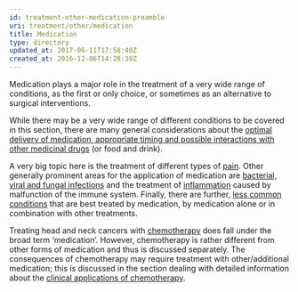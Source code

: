 ```yaml
---
id: treatment-other-medication-preamble
uri: treatment/other/medication
title: Medication
type: directory
updated_at: 2017-06-11T17:58:40Z
created_at: 2016-12-06T14:28:39Z
---
```


<p>Medication plays a major role in the treatment of a very wide
    range of conditions, as the first or only choice, or sometimes
    as an alternative to surgical interventions.</p>
<p>While there may be a very wide range of different conditions
    to be covered in this section, there are many general considerations
    about the <a href="/treatment/other/medication/delivery">optimal delivery of medication, appropriate timing and possible interactions with other medicinal drugs</a>    (or food and drink).</p>
<p>A very big topic here is the treatment of different types of
    <a href="/treatment/other/medication/pain">pain</a>. Other
    generally prominent areas for the application of medication
    are <a href="/treatment/other/medication/infection">bacterial, viral and fungal infections</a>    and the treatment of <a href="/treatment/other/medication/inflammation">inflammation</a>    caused by malfunction of the immune system. Finally, there
    are further, <a href="/treatment/other/medication/miscellaneous">less common conditions</a>    that are best treated by medication, by medication alone
    or in combination with other treatments.</p>
<p>Treating head and neck cancers with <a href="/treatment/chemotherapy">chemotherapy</a>    does fall under the broad term ‘medication’. However, chemotherapy
    is rather different from other forms of medication and thus
    is discussed separately. The consequences of chemotherapy
    may require treatment with other/additional medication; this
    is discussed in the section dealing with detailed information
    about the <a href="/treatment/chemotherapy/application">clinical applications of chemotherapy</a>.</p>
